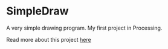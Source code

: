 SimpleDraw
==========

A very simple drawing program. My first project in Processing.

Read more about this project [here](http://sethtoles.com#coSimpleDraw)

